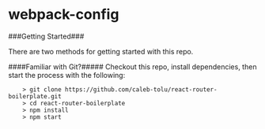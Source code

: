 # webpack-config


###Getting Started###

There are two methods for getting started with this repo.

####Familiar with Git?#####
Checkout this repo, install dependencies, then start the  process with the following:

```
	> git clone https://github.com/caleb-tolu/react-router-boilerplate.git
	> cd react-router-boilerplate
	> npm install
	> npm start
```
